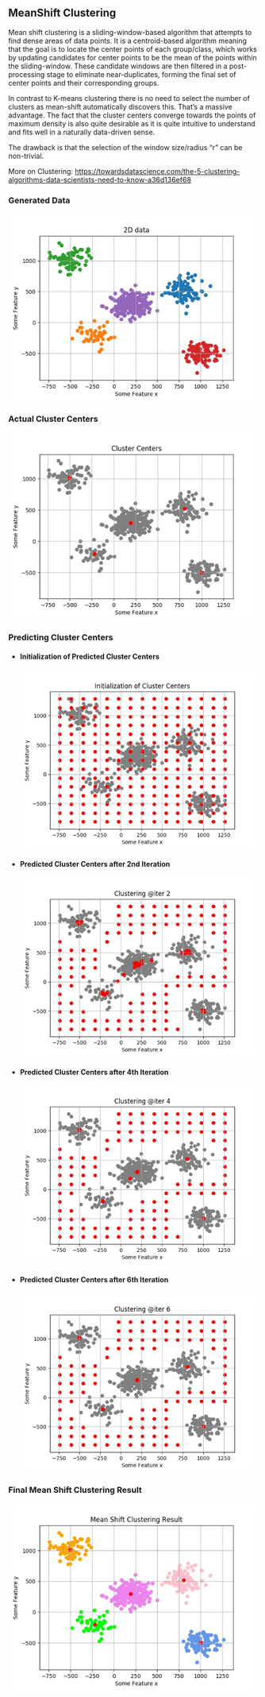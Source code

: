 ## MeanShift Clustering

Mean shift clustering is a sliding-window-based algorithm that attempts to find dense areas of data points. It is a centroid-based algorithm meaning that the goal is to locate the center points of each group/class, which works by updating candidates for center points to be the mean of the points within the sliding-window. These candidate windows are then filtered in a post-processing stage to eliminate near-duplicates, forming the final set of center points and their corresponding groups.

In contrast to K-means clustering there is no need to select the number of clusters as mean-shift automatically discovers this. That’s a massive advantage. The fact that the cluster centers converge towards the points of maximum density is also quite desirable as it is quite intuitive to understand and fits well in a naturally data-driven sense. 

The drawback is that the selection of the window size/radius “r” can be non-trivial.

More on Clustering: https://towardsdatascience.com/the-5-clustering-algorithms-data-scientists-need-to-know-a36d136ef68

### Generated Data
![](results/0*generated_data.jpg)

### Actual Cluster Centers
![](results/2*cluster_centers.jpg)

### Predicting Cluster Centers

* #### Initialization of Predicted Cluster Centers
  ![](results/1*progress_0000_initialization_of_cluster_centers.jpg)

* #### Predicted Cluster Centers after 2nd Iteration
  ![](results/1*progress_0002_cluster_centers.jpg)

* #### Predicted Cluster Centers after 4th Iteration
  ![](results/1*progress_0004_cluster_centers.jpg)

* #### Predicted Cluster Centers after 6th Iteration
  ![](results/1*progress_0006_cluster_centers.jpg)

### Final Mean Shift Clustering Result
![](results/3*meanShift_result.jpg)
